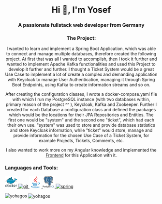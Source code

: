 <h1 align="center">Hi 👋, I'm Yosef</h1>
<h3 align="center">A passionate fullstack web developer from Germany</h3>

<h3 align="center">The Project:</h3>
<p align="center">
I wanted to learn and implement a Spring Boot Application, which was able to connect and manage multiple databases, therefore created the following project. At first that was all I wanted to accomplish, then I took it further and wanted to implement Apache Kafka functionalities and used this Project to develop it further and further.
I thought a Ticket System would be a great Use Case to implement a lot of create a complex and demanding application with Keycloak to manage User Authentication, managing it through Spring Boot Endpoints, using Kafka to create information streams and so on. 
</p>

<p align="center">
After creating the configuration classes, I wrote a docker-compose.yaml file with which I run my PostgreSQL instance (with two databases within, primary reason of the project ^^ ), Keycloak, Kafka and Zookeeper. Further I created for each Database a configuration class and defined the packages which would be the locations for their JPA Repositories and Entities.
The first one would be "system" and the second one "ticket", which had each their own use. "system" was used to store and provide database statistics and store Keycloak information, while "ticket" would store, manage and provide information for the chosen Use Case of a Ticket System, for example Projects, Tickets, Comments, etc.
</p>

<p align="center">
I also wanted to work more on my Angular knowledge and implemented the <a href="https://github.com/yohagos/multiple-databases-ng">Frontend</a> for this Application with it. 
</p>

<h3 align="left">Languages and Tools:</h3>
<p align="left"> <a href="https://www.docker.com/" target="_blank" rel="noreferrer"> <img src="https://raw.githubusercontent.com/devicons/devicon/master/icons/docker/docker-original-wordmark.svg" alt="docker" width="40" height="40"/> </a> <a href="https://git-scm.com/" target="_blank" rel="noreferrer"> <img src="https://www.vectorlogo.zone/logos/git-scm/git-scm-icon.svg" alt="git" width="40" height="40"/> </a> <a href="https://www.java.com" target="_blank" rel="noreferrer"> <img src="https://raw.githubusercontent.com/devicons/devicon/master/icons/java/java-original.svg" alt="java" width="40" height="40"/> </a> <a href="https://www.postgresql.org" target="_blank" rel="noreferrer"> <img src="https://raw.githubusercontent.com/devicons/devicon/master/icons/postgresql/postgresql-original-wordmark.svg" alt="postgresql" width="40" height="40"/> </a> <a href="https://spring.io/" target="_blank" rel="noreferrer"> <img src="https://www.vectorlogo.zone/logos/springio/springio-icon.svg" alt="spring" width="40" height="40"/> </a> </p>

<p><img align="left" src="https://github-readme-stats.vercel.app/api/top-langs?username=yohagos&show_icons=true&locale=en&layout=compact" alt="yohagos" /></p>

<p>&nbsp;<img align="center" src="https://github-readme-stats.vercel.app/api?username=yohagos&show_icons=true&locale=en" alt="yohagos" /></p>